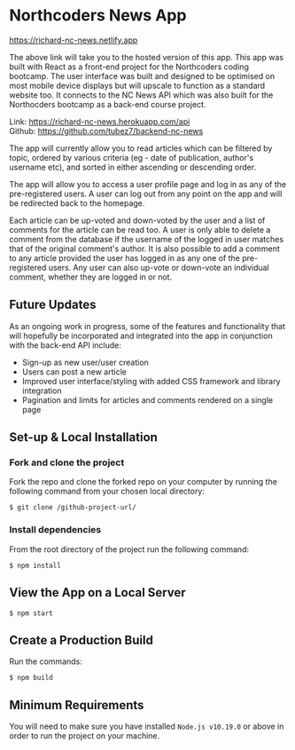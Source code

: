 # Northcoders News App

https://richard-nc-news.netlify.app

The above link will take you to the hosted version of this app. This app was built with React as a front-end project for the Northcoders coding bootcamp. The user interface was built and designed to be optimised on most mobile device displays but will upscale to function as a standard website too. It connects to the NC News API which was also built for the Northocders bootcamp as a back-end course project.

Link: https://richard-nc-news.herokuapp.com/api \
Github: https://github.com/tubez7/backend-nc-news

The app will currently allow you to read articles which can be filtered by topic, ordered by various criteria (eg - date of publication, author's username etc), and sorted in either ascending or descending order.

The app will allow you to access a user profile page and log in as any of the pre-registered users. A user can log out from any point on the app and will be redirected back to the homepage.

Each article can be up-voted and down-voted by the user and a list of comments for the article can be read too. A user is only able to delete a comment from the database if the username of the logged in user matches that of the original comment's author. It is also possible to add a comment to any article provided the user has logged in as any one of the pre-registered users. Any user can also up-vote or down-vote an individual comment, whether they are logged in or not.


## Future Updates
As an ongoing work in progress, some of the features and functionality that will hopefully be incorporated and integrated into the app in conjunction with the back-end API include:
- Sign-up as new user/user creation
- Users can post a new article
- Improved user interface/styling with added CSS framework and library integration
- Pagination and limits for articles and comments rendered on a single page


## Set-up & Local Installation 

### Fork and clone the project
Fork the repo and clone the forked repo on your computer by running the following command from your chosen local directory:
```
$ git clone /github-project-url/
``` 

### Install dependencies
From the root directory of the project run the following command: 
```
$ npm install
``` 

## View the App on a Local Server
```
$ npm start
``` 

## Create a Production Build
Run the commands:
```
$ npm build
``` 

## Minimum Requirements
You will need to make sure you have installed `Node.js v10.19.0` or above in order to run the project on your machine.
